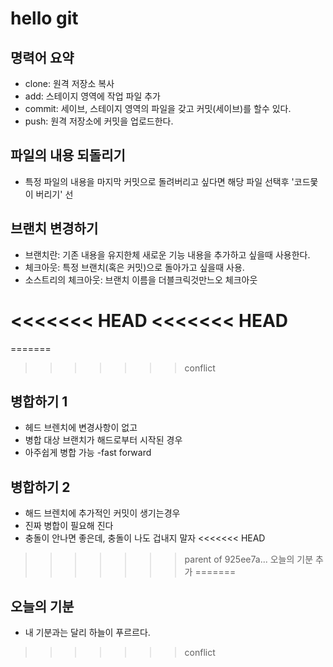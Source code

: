 # hello git 

## 명력어 요약 

- clone: 원격 저장소 복사 
- add: 스테이지 영역에 작업 파일 추가 
- commit: 세이브, 스테이지 영역의 파일을 갖고 커밋(세이브)를 할수 있다.
- push: 원격 저장소에 커밋을 업로드한다. 


## 파일의 내용 되돌리기 
- 특정 파일의 내용을 마지막 커밋으로 돌려버리고 싶다면 해당 파일 선택후 '코드뭋이 버리기' 선


## 브랜치 변경하기

- 브랜치란: 기존 내용을 유지한체 새로운 기능 내용을 추가하고 싶을때 사용한다. 
- 체크아웃: 특정 브랜치(혹은 커밋)으로 돌아가고 싶을때 사용. 
- 소스트리의 체크아웃: 브랜치 이름을 더블크릭것만느오 체크아웃

<<<<<<< HEAD
<<<<<<< HEAD
=======
=======
>>>>>>> conflict
## 병합하기 1

- 헤드 브렌치에 변경사항이 없고 
- 병합 대상 브랜치가 해드로부터 시작된 경우 
- 아주쉽게 병합 가능 -fast forward
##  병합하기 2
- 해드 브렌치에 추가적인 커밋이 생기는경우 
- 진짜 병합이 필요해 진다
- 충돌이 안나면 좋은데, 충돌이 나도 겁내지 말자
<<<<<<< HEAD
>>>>>>> parent of 925ee7a... 오늘의 기분 추가
=======

## 오늘의 기분 

- 내 기분과는 달리 하늘이 푸르르다.

>>>>>>> conflict
